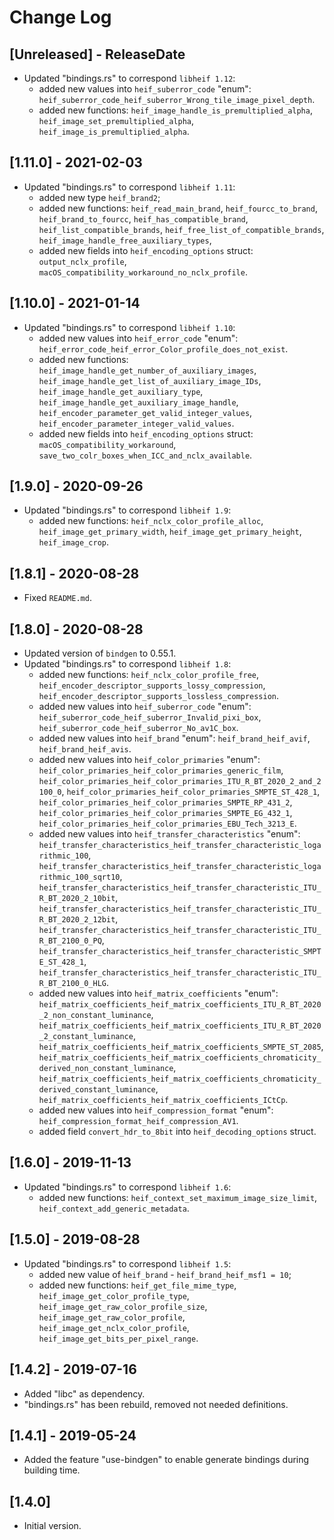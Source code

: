 # Change Log

## [Unreleased] - ReleaseDate

- Updated "bindings.rs" to correspond ``libheif 1.12``:
  - added new values into ``heif_suberror_code`` "enum":
    ``heif_suberror_code_heif_suberror_Wrong_tile_image_pixel_depth``.
  - added new functions: ``heif_image_handle_is_premultiplied_alpha``,
    ``heif_image_set_premultiplied_alpha``,  ``heif_image_is_premultiplied_alpha``.
    
## [1.11.0] - 2021-02-03

- Updated "bindings.rs" to correspond ``libheif 1.11``:
  - added new type ``heif_brand2``;
  - added new functions: ``heif_read_main_brand``,
    ``heif_fourcc_to_brand``,  ``heif_brand_to_fourcc``,
    ``heif_has_compatible_brand``, ``heif_list_compatible_brands``,
    ``heif_free_list_of_compatible_brands``,
    ``heif_image_handle_free_auxiliary_types``,
  - added new fields into ``heif_encoding_options`` struct:
    ``output_nclx_profile``, ``macOS_compatibility_workaround_no_nclx_profile``.

## [1.10.0] - 2021-01-14

- Updated "bindings.rs" to correspond ``libheif 1.10``:
  - added new values into ``heif_error_code`` "enum":
    ``heif_error_code_heif_error_Color_profile_does_not_exist``.  
  - added new functions: ``heif_image_handle_get_number_of_auxiliary_images``,
    ``heif_image_handle_get_list_of_auxiliary_image_IDs``, 
    ``heif_image_handle_get_auxiliary_type``,
    ``heif_image_handle_get_auxiliary_image_handle``,
    ``heif_encoder_parameter_get_valid_integer_values``,
    ``heif_encoder_parameter_integer_valid_values``.
  - added new fields into ``heif_encoding_options`` struct:
    ``macOS_compatibility_workaround``,
    ``save_two_colr_boxes_when_ICC_and_nclx_available``.

## [1.9.0] - 2020-09-26

- Updated "bindings.rs" to correspond ``libheif 1.9``:
  - added new functions: ``heif_nclx_color_profile_alloc``, 
    ``heif_image_get_primary_width``, ``heif_image_get_primary_height``,
    ``heif_image_crop``.
    
## [1.8.1] - 2020-08-28

- Fixed ``README.md``.

## [1.8.0] - 2020-08-28

- Updated version of ``bindgen`` to 0.55.1.
- Updated "bindings.rs" to correspond ``libheif 1.8``:
  - added new functions: ``heif_nclx_color_profile_free``, 
    ``heif_encoder_descriptor_supports_lossy_compression``,
    ``heif_encoder_descriptor_supports_lossless_compression``.
  - added new values into ``heif_suberror_code`` "enum":
    ``heif_suberror_code_heif_suberror_Invalid_pixi_box``,
    ``heif_suberror_code_heif_suberror_No_av1C_box``.
  - added new values into ``heif_brand`` "enum":
    ``heif_brand_heif_avif``, ``heif_brand_heif_avis``.
  - added new values into ``heif_color_primaries`` "enum":
    ``heif_color_primaries_heif_color_primaries_generic_film``, 
    ``heif_color_primaries_heif_color_primaries_ITU_R_BT_2020_2_and_2100_0``,
    ``heif_color_primaries_heif_color_primaries_SMPTE_ST_428_1``,
    ``heif_color_primaries_heif_color_primaries_SMPTE_RP_431_2``,
    ``heif_color_primaries_heif_color_primaries_SMPTE_EG_432_1``,
    ``heif_color_primaries_heif_color_primaries_EBU_Tech_3213_E``.
  - added new values into ``heif_transfer_characteristics`` "enum":
    ``heif_transfer_characteristics_heif_transfer_characteristic_logarithmic_100``,
    ``heif_transfer_characteristics_heif_transfer_characteristic_logarithmic_100_sqrt10``,
    ``heif_transfer_characteristics_heif_transfer_characteristic_ITU_R_BT_2020_2_10bit``,
    ``heif_transfer_characteristics_heif_transfer_characteristic_ITU_R_BT_2020_2_12bit``,
    ``heif_transfer_characteristics_heif_transfer_characteristic_ITU_R_BT_2100_0_PQ``,
    ``heif_transfer_characteristics_heif_transfer_characteristic_SMPTE_ST_428_1``,
    ``heif_transfer_characteristics_heif_transfer_characteristic_ITU_R_BT_2100_0_HLG``.   
  - added new values into ``heif_matrix_coefficients`` "enum":
    ``heif_matrix_coefficients_heif_matrix_coefficients_ITU_R_BT_2020_2_non_constant_luminance``,
    ``heif_matrix_coefficients_heif_matrix_coefficients_ITU_R_BT_2020_2_constant_luminance``,
    ``heif_matrix_coefficients_heif_matrix_coefficients_SMPTE_ST_2085``,
    ``heif_matrix_coefficients_heif_matrix_coefficients_chromaticity_derived_non_constant_luminance``,
    ``heif_matrix_coefficients_heif_matrix_coefficients_chromaticity_derived_constant_luminance``,
    ``heif_matrix_coefficients_heif_matrix_coefficients_ICtCp``.
  - added new values into ``heif_compression_format`` "enum":
    ``heif_compression_format_heif_compression_AV1``.
  - added field ``convert_hdr_to_8bit`` into ``heif_decoding_options`` struct.

## [1.6.0] - 2019-11-13

- Updated "bindings.rs" to correspond ``libheif 1.6``:
  - added new functions: ``heif_context_set_maximum_image_size_limit``, 
    ``heif_context_add_generic_metadata``.

## [1.5.0] - 2019-08-28

- Updated "bindings.rs" to correspond ``libheif 1.5``:
  - added new value of ``heif_brand`` - ``heif_brand_heif_msf1 = 10``;
  - added new functions: ``heif_get_file_mime_type``, ``heif_image_get_color_profile_type``,
    ``heif_image_get_raw_color_profile_size``, ``heif_image_get_raw_color_profile``,
    ``heif_image_get_nclx_color_profile``, ``heif_image_get_bits_per_pixel_range``.

## [1.4.2] - 2019-07-16

- Added "libc" as dependency.
- "bindings.rs" has been rebuild, removed not needed definitions. 

## [1.4.1] - 2019-05-24

- Added the feature "use-bindgen" to enable generate bindings
  during building time.

## [1.4.0]

- Initial version.
